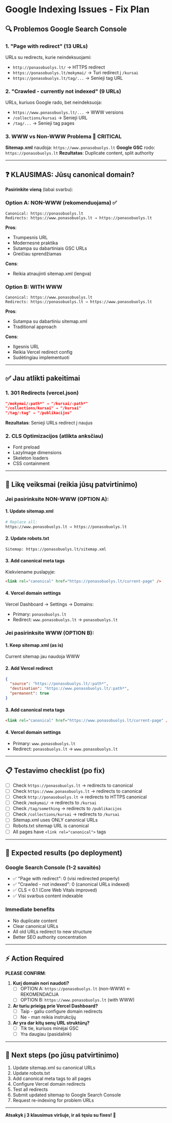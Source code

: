 # Google Indexing Issues - Fix Plan

## 🔍 Problemos Google Search Console

### 1. **"Page with redirect"** (13 URLs)
URLs su redirects, kurie neindeksuojami:
- `http://ponasobuolys.lt/` → HTTPS redirect
- `https://ponasobuolys.lt/mokymai/` → Turi redirect į `/kursai`
- `https://ponasobuolys.lt/tag/...` → Senieji tag URL

### 2. **"Crawled - currently not indexed"** (9 URLs)
URLs, kuriuos Google rado, bet neindeksuoja:
- `https://www.ponasobuolys.lt/...` → WWW versions
- `/collections/kursai` → Senieji URL
- `/tag/...` → Senieji tag pages

### 3. **WWW vs Non-WWW Problema** 🔴 CRITICAL
**Sitemap.xml** naudoja: `https://www.ponasobuolys.lt`
**Google GSC** rodo: `https://ponasobuolys.lt`
**Rezultatas**: Duplicate content, split authority

---

## ❓ KLAUSIMAS: Jūsų canonical domain?

**Pasirinkite vieną** (labai svarbu):

### Option A: NON-WWW (rekomenduojama) ✅
```
Canonical: https://ponasobuolys.lt
Redirects: https://www.ponasobuolys.lt → https://ponasobuolys.lt
```

**Pros**:
- Trumpesnis URL
- Modernesnė praktika
- Sutampa su dabartiniais GSC URLs
- Greičiau sprendžiamas

**Cons**:
- Reikia atnaujinti sitemap.xml (lengva)

### Option B: WITH WWW
```
Canonical: https://www.ponasobuolys.lt
Redirects: https://ponasobuolys.lt → https://www.ponasobuolys.lt
```

**Pros**:
- Sutampa su dabartiniu sitemap.xml
- Traditional approach

**Cons**:
- Ilgesnis URL
- Reikia Vercel redirect config
- Sudėtingiau implementuoti

---

## ✅ Jau atlikti pakeitimai

### 1. **301 Redirects** (vercel.json)
```json
"/mokymai/:path*" → "/kursai/:path*"
"/collections/kursai" → "/kursai"
"/tag/:tag" → "/publikacijos"
```
**Rezultatas**: Senieji URLs redirect į naujus

### 2. **CLS Optimizacijos** (atlikta anksčiau)
- Font preload
- LazyImage dimensions
- Skeleton loaders
- CSS containment

---

## 🚀 Likę veiksmai (reikia jūsų patvirtinimo)

### Jei pasirinksite **NON-WWW** (OPTION A):

#### 1. Update sitemap.xml
```bash
# Replace all:
https://www.ponasobuolys.lt → https://ponasobuolys.lt
```

#### 2. Update robots.txt
```
Sitemap: https://ponasobuolys.lt/sitemap.xml
```

#### 3. Add canonical meta tags
Kiekviename puslapyje:
```html
<link rel="canonical" href="https://ponasobuolys.lt/current-page" />
```

#### 4. Vercel domain settings
Vercel Dashboard → Settings → Domains:
- Primary: `ponasobuolys.lt`
- Redirect: `www.ponasobuolys.lt` → `ponasobuolys.lt`

### Jei pasirinksite **WWW** (OPTION B):

#### 1. Keep sitemap.xml (as is)
Current sitemap jau naudoja WWW

#### 2. Add Vercel redirect
```json
{
  "source": "https://ponasobuolys.lt/:path*",
  "destination": "https://www.ponasobuolys.lt/:path*",
  "permanent": true
}
```

#### 3. Add canonical meta tags
```html
<link rel="canonical" href="https://www.ponasobuolys.lt/current-page" />
```

#### 4. Vercel domain settings
- Primary: `www.ponasobuolys.lt`
- Redirect: `ponasobuolys.lt` → `www.ponasobuolys.lt`

---

## 📋 Testavimo checklist (po fix)

- [ ] Check `https://ponasobuolys.lt` → redirects to canonical
- [ ] Check `https://www.ponasobuolys.lt` → redirects to canonical
- [ ] Check `http://ponasobuolys.lt` → redirects to HTTPS canonical
- [ ] Check `/mokymai/` → redirects to `/kursai`
- [ ] Check `/tag/something` → redirects to `/publikacijos`
- [ ] Check `/collections/kursai` → redirects to `/kursai`
- [ ] Sitemap.xml uses ONLY canonical URLs
- [ ] Robots.txt sitemap URL is canonical
- [ ] All pages have `<link rel="canonical">` tags

---

## 🎯 Expected results (po deployment)

### Google Search Console (1-2 savaitės)
- ✅ "Page with redirect": 0 (visi redirected properly)
- ✅ "Crawled - not indexed": 0 (canonical URLs indexed)
- ✅ CLS < 0.1 (Core Web Vitals improved)
- ✅ Visi svarbus content indexable

### Immediate benefits
- No duplicate content
- Clear canonical URLs
- All old URLs redirect to new structure
- Better SEO authority concentration

---

## ⚡ Action Required

**PLEASE CONFIRM**:

1. **Kurį domain nori naudoti?**
   - [ ] OPTION A: `https://ponasobuolys.lt` (non-WWW) ← REKOMENDACIJA
   - [ ] OPTION B: `https://www.ponasobuolys.lt` (with WWW)

2. **Ar turiu prieigą prie Vercel Dashboard?**
   - [ ] Taip - galiu configure domain redirects
   - [ ] Ne - man reikia instrukcijų

3. **Ar yra dar kitų senų URL struktūrų?**
   - [ ] Tik tie, kuriuos minėjai GSC
   - [ ] Yra daugiau (pasidalink)

---

## 🔄 Next steps (po jūsų patvirtinimo)

1. Update sitemap.xml su canonical URLs
2. Update robots.txt
3. Add canonical meta tags to all pages
4. Configure Vercel domain redirects
5. Test all redirects
6. Submit updated sitemap to Google Search Console
7. Request re-indexing for problem URLs

---

**Atsakyk į 3 klausimus viršuje, ir aš tęsiu su fixes! 🚀**
